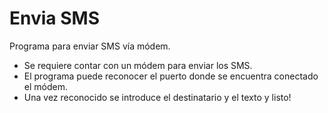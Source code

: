 # Envia SMS

Programa para enviar SMS vía módem.

- Se requiere contar con un módem para enviar los SMS.
- El programa puede reconocer el puerto donde se encuentra conectado el módem.
- Una vez reconocido se introduce el destinatario y el texto y listo!
